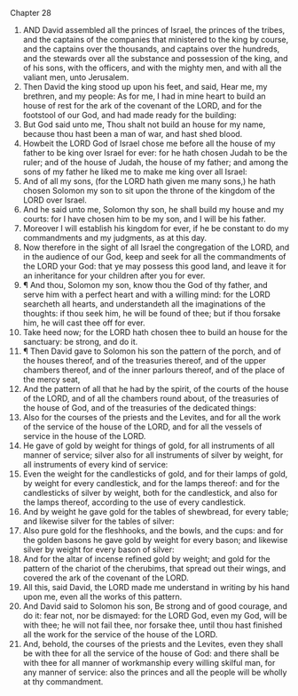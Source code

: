 

Chapter 28

1. AND David assembled all the princes of Israel, the princes of the tribes, and the captains of the companies that ministered to the king by course, and the captains over the thousands, and captains over the hundreds, and the stewards over all the substance and possession of the king, and of his sons, with the officers, and with the mighty men, and with all the valiant men, unto Jerusalem.
2. Then David the king stood up upon his feet, and said, Hear me, my brethren, and my people: As for me, I had in mine heart to build an house of rest for the ark of the covenant of the LORD, and for the footstool of our God, and had made ready for the building:
3. But God said unto me, Thou shalt not build an house for my name, because thou hast been a man of war, and hast shed blood.
4. Howbeit the LORD God of Israel chose me before all the house of my father to be king over Israel for ever: for he hath chosen Judah to be the ruler; and of the house of Judah, the house of my father; and among the sons of my father he liked me to make me king over all Israel:
5. And of all my sons, (for the LORD hath given me many sons,) he hath chosen Solomon my son to sit upon the throne of the kingdom of the LORD over Israel.
6. And he said unto me, Solomon thy son, he shall build my house and my courts: for I have chosen him to be my son, and I will be his father.
7. Moreover I will establish his kingdom for ever, if he be constant to do my commandments and my judgments, as at this day.
8. Now therefore in the sight of all Israel the congregation of the LORD, and in the audience of our God, keep and seek for all the commandments of the LORD your God: that ye may possess this good land, and leave it for an inheritance for your children after you for ever.
9. ¶ And thou, Solomon my son, know thou the God of thy father, and serve him with a perfect heart and with a willing mind: for the LORD searcheth all hearts, and understandeth all the imaginations of the thoughts: if thou seek him, he will be found of thee; but if thou forsake him, he will cast thee off for ever.
10. Take heed now; for the LORD hath chosen thee to build an house for the sanctuary: be strong, and do it.
11. ¶ Then David gave to Solomon his son the pattern of the porch, and of the houses thereof, and of the treasuries thereof, and of the upper chambers thereof, and of the inner parlours thereof, and of the place of the mercy seat,
12. And the pattern of all that he had by the spirit, of the courts of the house of the LORD, and of all the chambers round about, of the treasuries of the house of God, and of the treasuries of the dedicated things:
13. Also for the courses of the priests and the Levites, and for all the work of the service of the house of the LORD, and for all the vessels of service in the house of the LORD.
14. He gave of gold by weight for things of gold, for all instruments of all manner of service; silver also for all instruments of silver by weight, for all instruments of every kind of service:
15. Even the weight for the candlesticks of gold, and for their lamps of gold, by weight for every candlestick, and for the lamps thereof: and for the candlesticks of silver by weight, both for the candlestick, and also for the lamps thereof, according to the use of every candlestick.
16. And by weight he gave gold for the tables of shewbread, for every table; and likewise silver for the tables of silver:
17. Also pure gold for the fleshhooks, and the bowls, and the cups: and for the golden basons he gave gold by weight for every bason; and likewise silver by weight for every bason of silver:
18. And for the altar of incense refined gold by weight; and gold for the pattern of the chariot of the cherubims, that spread out their wings, and covered the ark of the covenant of the LORD.
19. All this, said David, the LORD made me understand in writing by his hand upon me, even all the works of this pattern.
20. And David said to Solomon his son, Be strong and of good courage, and do it: fear not, nor be dismayed: for the LORD God, even my God, will be with thee; he will not fail thee, nor forsake thee, until thou hast finished all the work for the service of the house of the LORD.
21. And, behold, the courses of the priests and the Levites, even they shall be with thee for all the service of the house of God: and there shall be with thee for all manner of workmanship every willing skilful man, for any manner of service: also the princes and all the people will be wholly at thy commandment.
